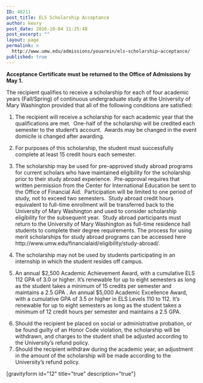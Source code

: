```yaml
---
ID: 48211
post_title: ELS Scholarship Acceptance
author: keury
post_date: 2016-10-04 11:25:48
post_excerpt: ""
layout: page
permalink: >
  http://www.umw.edu/admissions/youarein/els-scholarship-acceptance/
published: true
---
```

<strong>Acceptance Certificate must be returned to the Office of Admissions by May 1.</strong>

The recipient qualifies to receive a scholarship for each of four academic years (Fall/Spring) of continuous undergraduate study at the University of Mary Washington provided that all of the following conditions are satisfied:
<ol>
 	<li>The recipient will receive a scholarship for each academic year that the qualifications are met.  One-half of the scholarship will be credited each semester to the student’s account.  Awards may be changed in the event domicile is changed after awarding.</li>
</ol>
<ol start="2">
 	<li>For purposes of this scholarship, the student must successfully complete at least 15 credit hours each semester.</li>
</ol>
<ol start="3">
 	<li>The scholarship may be used for pre-approved study abroad programs for current scholars who have maintained eligibility for the scholarship prior to their study abroad experience.  Pre-approval requires that written permission from the Center for International Education be sent to the Office of Financial Aid.  Participation will be limited to one period of study, not to exceed two semesters.  Study abroad credit hours equivalent to full-time enrollment will be transferred back to the University of Mary Washington and used to consider scholarship eligibility for the subsequent year.  Study abroad participants must return to the University of Mary Washington as full-time residence hall students to complete their degree requirements. The process for using merit scholarships for study abroad programs can be accessed here http://www.umw.edu/financialaid/eligibility/study-abroad/.</li>
</ol>
<ol start="4">
 	<li>The scholarship may not be used by students participating in an internship in which the student resides off campus.</li>
</ol>
<ol start="5">
 	<li>An annual $2,500 Academic Achievement Award, with a cumulative ELS 112 GPA of 3.0 or higher. It’s renewable for up to eight semesters as long as the student takes a minimum of 15 credits per semester and maintains a 2.5 GPA . An annual $5,000 Academic Excellence Award, with a cumulative GPA of 3.5 or higher in ELS Levels 110 to 112. It’s renewable for up to eight semesters as long as the student takes a minimum of 12 credit hours per semester and maintains a 2.5 GPA.</li>
</ol>
<ol start="6">
 	<li>Should the recipient be placed on social or administrative probation, or be found guilty of an Honor Code violation, the scholarship will be withdrawn, and charges to the student shall be adjusted according to the University’s refund policy.</li>
 	<li>Should the recipient withdraw during the academic year, an adjustment in the amount of the scholarship will be made according to the University’s refund policy.</li>
</ol>
[gravityform id="12" title="true" description="true"]